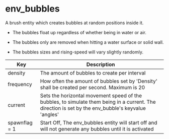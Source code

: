 # env_bubbles

A brush entity which creates bubbles at random positions inside it.

- The bubbles float up regardless of whether being in water or air.

- The bubbles only are removed when hitting a water surface or solid wall.

- The bubbles sizes and rising-speed will vary slightly randomly.

| Key | Description |
|-----|-------------|
| density | The amount of bubbles to create per interval |
| frequency | How often the amount of bubbles set by 'Density' shall be created per second. Maximum is 20 |
| current | Sets the horizontal movement speed of the bubbles, to simulate them being in a current. The direction is set by the env_bubble's keyvalue 'angles' |
| spawnflag = 1 | Start Off, The env_bubbles entity will start off and will not generate any bubbles until it is activated |